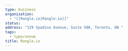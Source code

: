 ```yaml
---
type: business
organization:
  - "[[Rangle.io|Rangle.io]]"
status:
address: "129 Spadina Avenue, Suite 500, Toronto, ON "
tags:
  - type/venue
title: Rangle.io
---
```

